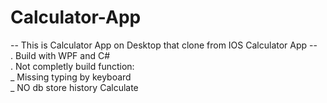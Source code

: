 # Calculator-App

-- This is Calculator App on Desktop that clone from IOS Calculator App --  
. Build with WPF and C#  
. Not completly build function:  
  _ Missing typing by keyboard  
  _ NO db store history Calculate  
